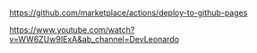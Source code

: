 https://github.com/marketplace/actions/deploy-to-github-pages

https://www.youtube.com/watch?v=WW6ZUw9IExA&ab_channel=DevLeonardo